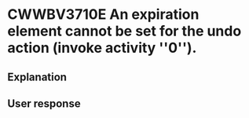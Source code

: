 # CWWBV3710E An expiration element cannot be set for the undo action (invoke activity ''0'').

## Explanation

## User response